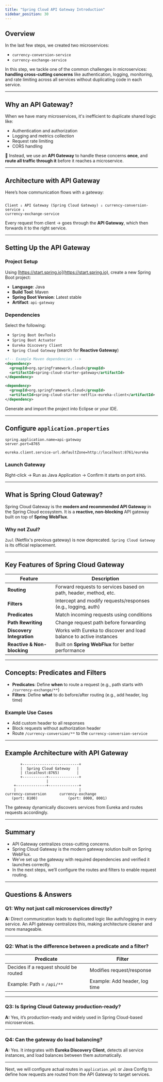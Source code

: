 ```yaml
---
title: "Spring Cloud API Gateway Introduction"
sidebar_position: 30
---
```


## Overview

In the last few steps, we created two microservices:

- `currency-conversion-service`
- `currency-exchange-service`

In this step, we tackle one of the common challenges in microservices:
**handling cross-cutting concerns** like authentication, logging, monitoring,
and rate limiting across all services without duplicating code in each service.

---

## Why an API Gateway?

When we have many microservices, it's inefficient to duplicate shared logic
like:

- Authentication and authorization
- Logging and metrics collection
- Request rate limiting
- CORS handling

🔑 Instead, we use an **API Gateway** to handle these concerns **once**, and
**route all traffic through it** before it reaches a microservice.

---

## Architecture with API Gateway

Here’s how communication flows with a gateway:

```

Client ⇓ API Gateway (Spring Cloud Gateway) ⇓ currency-conversion-service ⇓
currency-exchange-service

```

Every request from client → goes through the **API Gateway**, which then
forwards it to the right service.

---

## Setting Up the API Gateway

### Project Setup

Using [https://start.spring.io](https://start.spring.io), create a new Spring
Boot project:

- **Language**: Java
- **Build Tool**: Maven
- **Spring Boot Version**: Latest stable
- **Artifact**: `api-gateway`

### Dependencies

Select the following:

- `Spring Boot DevTools`
- `Spring Boot Actuator`
- `Eureka Discovery Client`
- `Spring Cloud Gateway` (search for **Reactive Gateway**)

```xml
<!-- Example Maven dependencies -->
<dependency>
  <groupId>org.springframework.cloud</groupId>
  <artifactId>spring-cloud-starter-gateway</artifactId>
</dependency>

<dependency>
  <groupId>org.springframework.cloud</groupId>
  <artifactId>spring-cloud-starter-netflix-eureka-client</artifactId>
</dependency>
```

Generate and import the project into Eclipse or your IDE.

---

## Configure `application.properties`

```properties
spring.application.name=api-gateway
server.port=8765

eureka.client.service-url.defaultZone=http://localhost:8761/eureka
```

### Launch Gateway

Right-click → Run as Java Application → Confirm it starts on port `8765`.

---

## What is Spring Cloud Gateway?

Spring Cloud Gateway is the **modern and recommended API Gateway** in the Spring
Cloud ecosystem. It is a **reactive, non-blocking** API gateway built on top of
**Spring WebFlux**.

### Why not Zuul?

`Zuul` (Netflix's previous gateway) is now deprecated. `Spring Cloud Gateway` is
its official replacement.

---

## Key Features of Spring Cloud Gateway

| Feature                     | Description                                                        |
| --------------------------- | ------------------------------------------------------------------ |
| **Routing**                 | Forward requests to services based on path, header, method, etc.   |
| **Filters**                 | Intercept and modify requests/responses (e.g., logging, auth)      |
| **Predicates**              | Match incoming requests using conditions                           |
| **Path Rewriting**          | Change request path before forwarding                              |
| **Discovery Integration**   | Works with Eureka to discover and load balance to active instances |
| **Reactive & Non-blocking** | Built on **Spring WebFlux** for better performance                 |

---

## Concepts: Predicates and Filters

- **Predicates**: Define **when** to route a request (e.g., path starts with
  `/currency-exchange/**`)
- **Filters**: Define **what** to do before/after routing (e.g., add header, log
  time)

### Example Use Cases

- Add custom header to all responses
- Block requests without authorization header
- Route `/currency-conversion/**` to the `currency-conversion-service`

---

## Example Architecture with API Gateway

```
       +--------------------------+
       |  Spring Cloud Gateway   |
       | (localhost:8765)        |
       +-----------+--------------+
                   |
    +--------------+--------------+
    |                             |
currency-conversion      currency-exchange
   (port: 8100)              (port: 8000, 8001)
```

The gateway dynamically discovers services from Eureka and routes requests
accordingly.

---

## Summary

- API Gateway centralizes cross-cutting concerns.
- Spring Cloud Gateway is the modern gateway solution built on Spring WebFlux.
- We’ve set up the gateway with required dependencies and verified it launches
  correctly.
- In the next steps, we’ll configure the routes and filters to enable request
  routing.

---

## Questions & Answers

### Q1: Why not just call microservices directly?

**A:** Direct communication leads to duplicated logic like auth/logging in every
service. An API gateway centralizes this, making architecture cleaner and more
manageable.

---

### Q2: What is the difference between a predicate and a filter?

| Predicate                             | Filter                        |
| ------------------------------------- | ----------------------------- |
| Decides if a request should be routed | Modifies request/response     |
| Example: Path = `/api/**`             | Example: Add header, log time |

---

### Q3: Is Spring Cloud Gateway production-ready?

**A:** Yes, it’s production-ready and widely used in Spring Cloud-based
microservices.

---

### Q4: Can the gateway do load balancing?

**A:** Yes. It integrates with **Eureka Discovery Client**, detects all service
instances, and load balances between them automatically.

---

Next, we will configure actual routes in `application.yml` or Java Config to
define how requests are routed from the API Gateway to target services.
